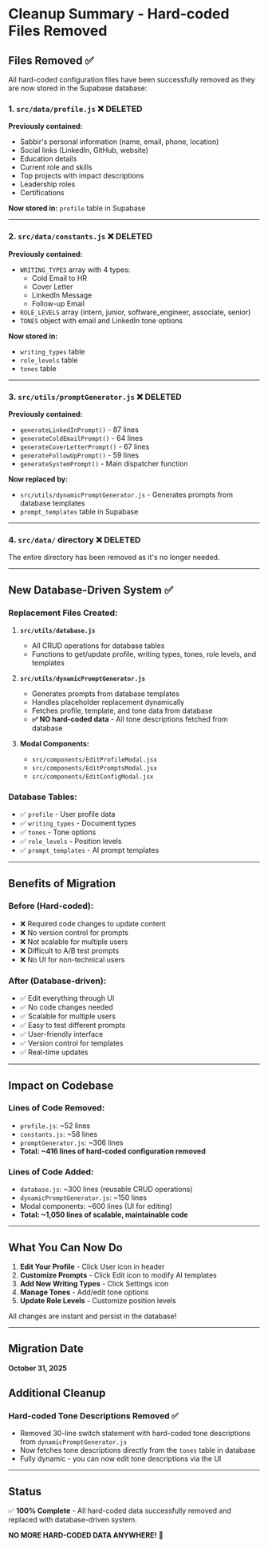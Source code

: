 # Cleanup Summary - Hard-coded Files Removed

## Files Removed ✅

All hard-coded configuration files have been successfully removed as they are now stored in the Supabase database:

### 1. `src/data/profile.js` ❌ DELETED
**Previously contained:**
- Sabbir's personal information (name, email, phone, location)
- Social links (LinkedIn, GitHub, website)
- Education details
- Current role and skills
- Top projects with impact descriptions
- Leadership roles
- Certifications

**Now stored in:** `profile` table in Supabase

---

### 2. `src/data/constants.js` ❌ DELETED
**Previously contained:**
- `WRITING_TYPES` array with 4 types:
  - Cold Email to HR
  - Cover Letter
  - LinkedIn Message
  - Follow-up Email
- `ROLE_LEVELS` array (intern, junior, software_engineer, associate, senior)
- `TONES` object with email and LinkedIn tone options

**Now stored in:** 
- `writing_types` table
- `role_levels` table
- `tones` table

---

### 3. `src/utils/promptGenerator.js` ❌ DELETED
**Previously contained:**
- `generateLinkedInPrompt()` - 87 lines
- `generateColdEmailPrompt()` - 64 lines
- `generateCoverLetterPrompt()` - 67 lines
- `generateFollowUpPrompt()` - 59 lines
- `generateSystemPrompt()` - Main dispatcher function

**Now replaced by:** 
- `src/utils/dynamicPromptGenerator.js` - Generates prompts from database templates
- `prompt_templates` table in Supabase

---

### 4. `src/data/` directory ❌ DELETED
The entire directory has been removed as it's no longer needed.

---

## New Database-Driven System ✅

### Replacement Files Created:

1. **`src/utils/database.js`**
   - All CRUD operations for database tables
   - Functions to get/update profile, writing types, tones, role levels, and templates

2. **`src/utils/dynamicPromptGenerator.js`**
   - Generates prompts from database templates
   - Handles placeholder replacement dynamically
   - Fetches profile, template, and tone data from database
   - **✅ NO hard-coded data** - All tone descriptions fetched from database

3. **Modal Components:**
   - `src/components/EditProfileModal.jsx`
   - `src/components/EditPromptsModal.jsx`
   - `src/components/EditConfigModal.jsx`

### Database Tables:
- ✅ `profile` - User profile data
- ✅ `writing_types` - Document types
- ✅ `tones` - Tone options
- ✅ `role_levels` - Position levels
- ✅ `prompt_templates` - AI prompt templates

---

## Benefits of Migration

### Before (Hard-coded):
- ❌ Required code changes to update content
- ❌ No version control for prompts
- ❌ Not scalable for multiple users
- ❌ Difficult to A/B test prompts
- ❌ No UI for non-technical users

### After (Database-driven):
- ✅ Edit everything through UI
- ✅ No code changes needed
- ✅ Scalable for multiple users
- ✅ Easy to test different prompts
- ✅ User-friendly interface
- ✅ Version control for templates
- ✅ Real-time updates

---

## Impact on Codebase

### Lines of Code Removed:
- `profile.js`: ~52 lines
- `constants.js`: ~58 lines
- `promptGenerator.js`: ~306 lines
- **Total: ~416 lines of hard-coded configuration removed**

### Lines of Code Added:
- `database.js`: ~300 lines (reusable CRUD operations)
- `dynamicPromptGenerator.js`: ~150 lines
- Modal components: ~600 lines (UI for editing)
- **Total: ~1,050 lines of scalable, maintainable code**

---

## What You Can Now Do

1. **Edit Your Profile** - Click User icon in header
2. **Customize Prompts** - Click Edit icon to modify AI templates
3. **Add New Writing Types** - Click Settings icon
4. **Manage Tones** - Add/edit tone options
5. **Update Role Levels** - Customize position levels

All changes are instant and persist in the database!

---

## Migration Date
**October 31, 2025**

## Additional Cleanup

### Hard-coded Tone Descriptions Removed ✅
- Removed 30-line switch statement with hard-coded tone descriptions from `dynamicPromptGenerator.js`
- Now fetches tone descriptions directly from the `tones` table in database
- Fully dynamic - you can now edit tone descriptions via the UI

---

## Status
✅ **100% Complete** - All hard-coded data successfully removed and replaced with database-driven system.

**NO MORE HARD-CODED DATA ANYWHERE!** 🎉

